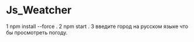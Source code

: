 # Js_Weatcher

1 npm install  --force .
2 npm start .
3 введите город на русском языке что бы просмотреть погоду.

